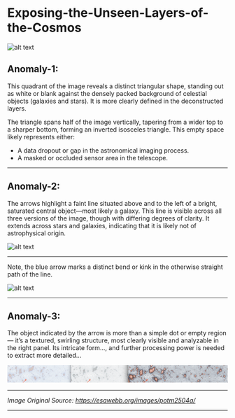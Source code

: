 # Exposing-the-Unseen-Layers-of-the-Cosmos

![alt text](image-1.png)

## Anomaly-1: 

This quadrant of the image reveals a distinct triangular shape, standing out as white or blank against the densely packed background of celestial objects (galaxies and stars). It is more clearly defined in the deconstructed layers.

The triangle spans half of the image vertically, tapering from a wider top to a sharper bottom, forming an inverted isosceles triangle. This empty space likely represents either:

- A data dropout or gap in the astronomical imaging process.
- A masked or occluded sensor area in the telescope.

--------------

## Anomaly-2: 

The arrows highlight a faint line situated above and to the left of a bright, saturated central object—most likely a galaxy. This line is visible across all three versions of the image, though with differing degrees of clarity. It extends across stars and galaxies, indicating that it is likely not of astrophysical origin. 

![alt text](image.png)

-------------

Note, the blue arrow marks a distinct bend or kink in the otherwise straight path of the line.

![alt text](image-2.png)

--------------

## Anomaly-3: 

The object indicated by the arrow is more than a simple dot or empty region — it’s a textured, swirling structure, most clearly visible and analyzable in the right panel. Its intricate form..., and further processing power is needed to extract more detailed...

![alt text](image-3.png)

--------------
_Image Original Source: https://esawebb.org/images/potm2504a/_

--------------

